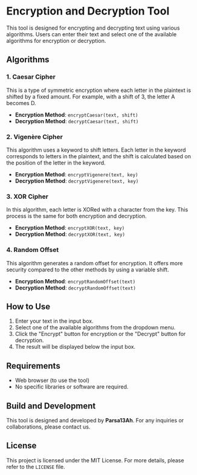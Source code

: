 # Encryption and Decryption Tool

This tool is designed for encrypting and decrypting text using various algorithms. Users can enter their text and select one of the available algorithms for encryption or decryption.

## Algorithms

### 1. Caesar Cipher
This is a type of symmetric encryption where each letter in the plaintext is shifted by a fixed amount. For example, with a shift of 3, the letter A becomes D.

- **Encryption Method**: `encryptCaesar(text, shift)`
- **Decryption Method**: `decryptCaesar(text, shift)`

### 2. Vigenère Cipher
This algorithm uses a keyword to shift letters. Each letter in the keyword corresponds to letters in the plaintext, and the shift is calculated based on the position of the letter in the keyword.

- **Encryption Method**: `encryptVigenere(text, key)`
- **Decryption Method**: `decryptVigenere(text, key)`

### 3. XOR Cipher
In this algorithm, each letter is XORed with a character from the key. This process is the same for both encryption and decryption.

- **Encryption Method**: `encryptXOR(text, key)`
- **Decryption Method**: `decryptXOR(text, key)`

### 4. Random Offset
This algorithm generates a random offset for encryption. It offers more security compared to the other methods by using a variable shift.

- **Encryption Method**: `encryptRandomOffset(text)`
- **Decryption Method**: `decryptRandomOffset(text)`

## How to Use

1. Enter your text in the input box.
2. Select one of the available algorithms from the dropdown menu.
3. Click the "Encrypt" button for encryption or the "Decrypt" button for decryption.
4. The result will be displayed below the input box.

## Requirements

- Web browser (to use the tool)
- No specific libraries or software are required.

## Build and Development

This tool is designed and developed by **Parsa13Ah**. For any inquiries or collaborations, please contact us.

## License

This project is licensed under the MIT License. For more details, please refer to the `LICENSE` file.
